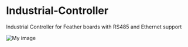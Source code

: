 # Industrial-Controller
Industrial Controller for Feather boards with RS485 and Ethernet support

![My image](https://user-images.githubusercontent.com/3049858/105029941-56348500-5a53-11eb-8301-2ac0e21983a8.jpg)
